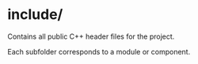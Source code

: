 # include/

Contains all public C++ header files for the project.

Each subfolder corresponds to a module or component.
